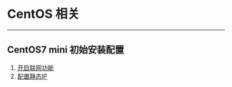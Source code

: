 # CentOS 相关

---
## CentOS7 mini 初始安装配置

1. [开启联网功能](./network/README.md)
2. [配置静态IP](./staticIP/README.md)
